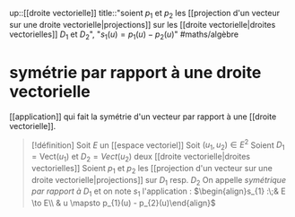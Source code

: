 up::[[droite vectorielle]]
title::"soient $p_{1}$ et $p_{2}$ les [[projection d'un vecteur sur une droite vectorielle|projections]] sur les [[droite vectorielle|droites vectorielles]] $D_{1}$ et $D_{2}$", "$s_{1}(u) = p_{1}(u)-p_{2}(u)$"
#maths/algèbre 
# symétrie par rapport à une droite vectorielle
[[application]] qui fait la symétrie d'un vecteur par rapport à une [[droite vectorielle]].

> [!définition]
> Soit $E$ un [[espace vectoriel]]
> Soit $(u_{1}, u_{2}) \in E^{2}$
> Soient $D_{1}=\mathrm{Vect}(u_{1})$ et $D_{2}=Vect(u_{2})$ deux [[droite vectorielle|droites vectorielles]]
> Soient $p_{1}$ et $p_{2}$ les [[projection d'un vecteur sur une droite vectorielle|projections]] sur $D_{1}$ resp. $D_{2}$
> On appelle _symétrique par rapport à_ $D_{1}$ et on note $s_{1}$ l'application :
> $\begin{align}s_{1} :\;& E \to E\\ & u \mapsto p_{1}(u) - p_{2}(u)\end{align}$

